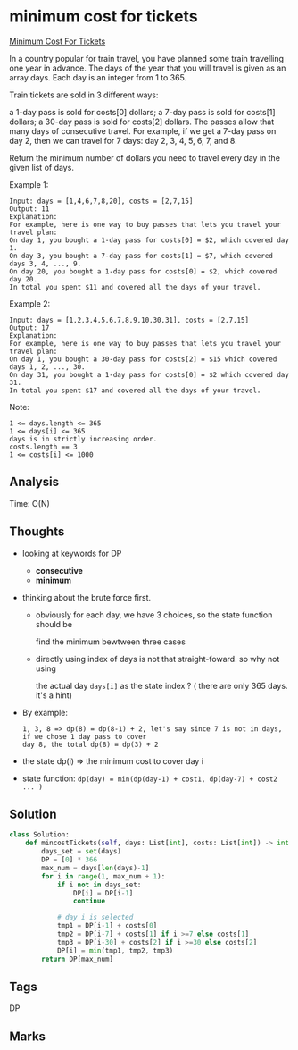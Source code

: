 # minimum cost for tickets

[Minimum Cost For Tickets](https://leetcode.com/problems/minimum-cost-for-tickets)

In a country popular for train travel, you have planned some train travelling one year in advance. The days of the year that you will travel is given as an array days. Each day is an integer from 1 to 365.

Train tickets are sold in 3 different ways:

a 1-day pass is sold for costs\[0\] dollars; a 7-day pass is sold for costs\[1\] dollars; a 30-day pass is sold for costs\[2\] dollars. The passes allow that many days of consecutive travel. For example, if we get a 7-day pass on day 2, then we can travel for 7 days: day 2, 3, 4, 5, 6, 7, and 8.

Return the minimum number of dollars you need to travel every day in the given list of days.

Example 1:

```text
Input: days = [1,4,6,7,8,20], costs = [2,7,15]
Output: 11
Explanation: 
For example, here is one way to buy passes that lets you travel your travel plan:
On day 1, you bought a 1-day pass for costs[0] = $2, which covered day 1.
On day 3, you bought a 7-day pass for costs[1] = $7, which covered days 3, 4, ..., 9.
On day 20, you bought a 1-day pass for costs[0] = $2, which covered day 20.
In total you spent $11 and covered all the days of your travel.
```

Example 2:

```text
Input: days = [1,2,3,4,5,6,7,8,9,10,30,31], costs = [2,7,15]
Output: 17
Explanation: 
For example, here is one way to buy passes that lets you travel your travel plan:
On day 1, you bought a 30-day pass for costs[2] = $15 which covered days 1, 2, ..., 30.
On day 31, you bought a 1-day pass for costs[0] = $2 which covered day 31.
In total you spent $17 and covered all the days of your travel.
```

Note:

```text
1 <= days.length <= 365
1 <= days[i] <= 365
days is in strictly increasing order.
costs.length == 3
1 <= costs[i] <= 1000
```

## Analysis

Time: O\(N\)

## Thoughts

* looking at keywords for DP
  * **consecutive**
  * **minimum**
* thinking about the brute force first.
  * obviously for each day, we have 3 choices, so the state function should be

    find the minimum bewtween three cases

  * directly using index of days is not that straight-foward. so why not using

    the actual day `days[i]` as the state index ? \( there are only 365 days. it's a hint\)
* By example:

  ```text
  1, 3, 8 => dp(8) = dp(8-1) + 2, let's say since 7 is not in days, if we chose 1 day pass to cover
  day 8, the total dp(8) = dp(3) + 2
  ```

* the state dp\(i\) =&gt; the minimum cost to cover day i
* state function: `dp(day) = min(dp(day-1) + cost1, dp(day-7) + cost2 ... )`  

## Solution

```python
class Solution:
    def mincostTickets(self, days: List[int], costs: List[int]) -> int:        
        days_set = set(days)
        DP = [0] * 366
        max_num = days[len(days)-1]
        for i in range(1, max_num + 1):
            if i not in days_set:
                DP[i] = DP[i-1]
                continue

            # day i is selected            
            tmp1 = DP[i-1] + costs[0]
            tmp2 = DP[i-7] + costs[1] if i >=7 else costs[1]
            tmp3 = DP[i-30] + costs[2] if i >=30 else costs[2]
            DP[i] = min(tmp1, tmp2, tmp3)
        return DP[max_num]
```

## Tags

DP

## Marks

